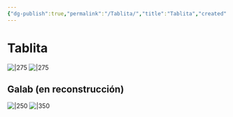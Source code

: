 ```yaml
---
{"dg-publish":true,"permalink":"/Tablita/","title":"Tablita","created":"2023-05-08T00:08:03.265-05:00","updated":"2023-05-14T17:58:40.037-05:00"}
---
```



# Tablita

![|275](https://i.imgur.com/7oO0RJr.gif) ![|275](https://i.imgur.com/OrSSfZv.png|left)

## Galab (en reconstrucción)

![|250](https://i.imgur.com/uZbFPRi.png) ![|350](https://i.imgur.com/roJfinS.gif)
